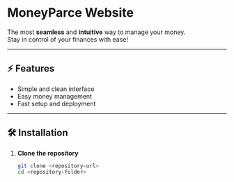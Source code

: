 # MoneyParce Website  

The most **seamless** and **intuitive** way to manage your money.  
Stay in control of your finances with ease! 

---

## ⚡ Features  
- Simple and clean interface  
- Easy money management  
- Fast setup and deployment  

---

## 🛠️ Installation  

1. **Clone the repository**  
   ```sh
   git clone <repository-url>
   cd <repository-folder>

